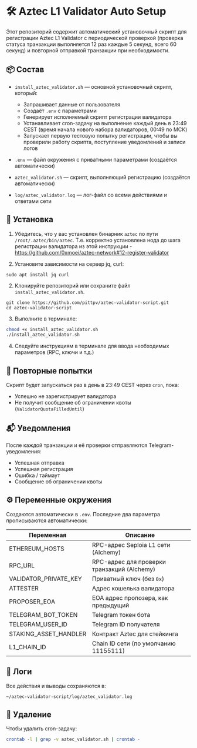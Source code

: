 # 🛠️ Aztec L1 Validator Auto Setup

Этот репозиторий содержит автоматический установочный скрипт для регистрации Aztec L1 Validator с периодической проверкой (проверка статуса транзакции выполняется 12 раз каждые 5 секунд, всего 60 секунд) и повторной отправкой транзакции при необходимости.

## 📦 Состав

* `install_aztec_validator.sh` — основной установочный скрипт, который:

  * Запрашивает данные от пользователя
  * Создаёт `.env` с параметрами
  * Генерирует исполняемый скрипт регистрации валидатора
  * Устанавливает cron-задачу на выполнение каждый день в 23:49 CEST (время начала нового набора валидаторов, 00:49 по МСК)
  * Запускает первую тестовую попытку регистрации, чтобы вы проверили работу скрипта, поступление уведомлений и записи логов

* `.env` — файл окружения с приватными параметрами (создаётся автоматически)

* `aztec_validator.sh` — скрипт, выполняющий регистрацию (создаётся автоматически)

* `log/aztec_validator.log` — лог-файл со всеми действиями и ответами сети

## 🚀 Установка

1. Убедитесь, что у вас установлен бинарник `aztec` по пути `/root/.aztec/bin/aztec`. Т.е. корректно установлена нода до шага регистрации валидатора из этой инструкции - https://github.com/0xmoei/aztec-network#12-register-validator

2. Установите зависимости на сервер jq, curl: 

```
sudo apt install jq curl
```

2. Клонируйте репозиторий или сохраните файл `install_aztec_validator.sh`.

```
git clone https://github.com/pittpv/aztec-validator-script.git
cd aztec-validator-script
```

3. Выполните в терминале:

```bash
chmod +x install_aztec_validator.sh
./install_aztec_validator.sh
```

4. Следуйте инструкциям в терминале для ввода необходимых параметров (RPC, ключи и т.д.)

## 🔁 Повторные попытки

Скрипт будет запускаться раз в день в 23:49 CEST через `cron`, пока:

* Успешно не зарегистрирует валидатора
* Не получит сообщение об ограничении квоты (`ValidatorQuotaFilledUntil`)

## 📬 Уведомления

После каждой транзакции и её проверки отправляются Telegram-уведомления:

* Успешная отправка
* Успешная регистрация
* Ошибка / таймаут
* Сообщение об ограничении квоты

## ⚙️ Переменные окружения

Создаются автоматически в `.env`. Последние два параметра прописываются автоматически:

| Переменная              | Описание                                    |
| ----------------------- | ------------------------------------------- |
| ETHEREUM\_HOSTS         | RPC-адрес Seploia L1 сети (Alchemy)         |
| RPC\_URL                | RPC-адрес для проверки транзакций (Alchemy) |
| VALIDATOR\_PRIVATE\_KEY | Приватный ключ (без `0x`)                   |
| ATTESTER                | Адрес кошелька валидатора                   |
| PROPOSER\_EOA           | EOA адрес пропозера, как предыдущий         |
| TELEGRAM\_BOT\_TOKEN    | Telegram токен бота                         |
| TELEGRAM\_USER\_ID      | Telegram ID получателя                      |
| STAKING\_ASSET\_HANDLER | Контракт Aztec для стейкинга                |
| L1\_CHAIN\_ID           | Chain ID сети (по умолчанию 11155111)       |

## 📄 Логи

Все действия и выводы сохраняются в:

```
~/aztec-validator-script/log/aztec_validator.log
```

## 🧹 Удаление

Чтобы удалить cron-задачу:

```bash
crontab -l | grep -v aztec_validator.sh | crontab -
```

